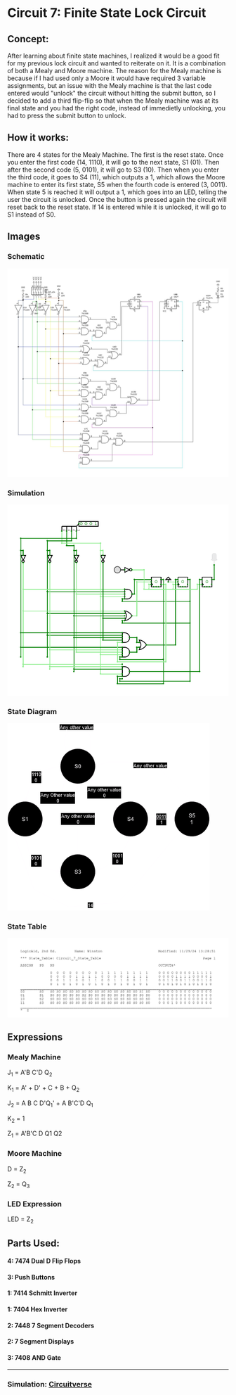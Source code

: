 # Circuit 7: Finite State Lock Circuit
## Concept:
After learning about finite state machines, I realized it would be a good fit for my previous lock circuit and wanted to reiterate on it. It is a combination of both a Mealy and Moore machine. The reason for the Mealy machine is because if I had used only a Moore it would have required 3 variable assignments, but an issue with the Mealy machine is that the last code entered would "unlock" the circuit without hitting the submit button, so I decided to add a third flip-flip so that when the Mealy machine was at its final state and you had the right code, instead of immedietly unlocking, you had to press the submit button to unlock.

## How it works:
There are 4 states for the Mealy Machine. The first is the reset state. Once you enter the first code (14, 1110), it will go to the next state, S1 (01). Then after the second code (5, 0101), it will go to S3 (10). Then when you enter the third code, it goes to S4 (11), which outputs a 1, which allows the Moore machine to enter its first state, S5 when the fourth code is entered (3, 0011). When state 5 is reached it will output a 1, which goes into an LED, telling the user the circuit is unlocked. Once the button is pressed again the circuit will reset back to the reset state. If 14 is entered while it is unlocked, it will go to S1 instead of S0.

## Images
### Schematic
![Circuit 7 Schematic](Circuit_7_Schematic.jpg)

### Simulation
![Circuit 7 Simulation](Circuit_7_Simulation.png)

### State Diagram
![Circuit 7 Simulation](Circuit_7_Diagram.drawio.png)

### State Table
![Circuit 7 State Table](Circuit_7_State_Table.jpg)

## Expressions
### Mealy Machine
J<sub>1</sub> =  A'B C'D Q<sub>2</sub>

K<sub>1</sub> =  A' + D' + C + B + Q<sub>2</sub>

J<sub>2</sub> =  A B C D'Q<sub>1</sub>' + A B'C'D Q<sub>1</sub>

K<sub>2</sub> =  1

Z<sub>1</sub>  =  A'B'C D Q1 Q2 

### Moore Machine
D = Z<sub>2</sub>

Z<sub>2</sub> = Q<sub>3</sub>

### LED Expression
LED = Z<sub>2</sub> 

## Parts Used:
#### 4: 7474 Dual D Flip Flops
#### 3: Push Buttons
#### 1: 7414 Schmitt Inverter
#### 1: 7404 Hex Inverter
#### 2: 7448 7 Segment Decoders
#### 2: 7 Segment Displays
#### 3: 7408 AND Gate
***
### Simulation: [Circuitverse](https://circuitverse.org/users/266288/projects/finite-state-lock-circuit)

